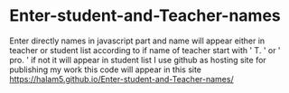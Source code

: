 # Enter-student-and-Teacher-names
Enter directly names in javascript part and name will appear either in teacher or student list according to if name of teacher start with ' T. ' or ' pro. ' if not  it will appear in student list
I use github as hosting site for publishing my work this code will appear in this site https://halam5.github.io/Enter-student-and-Teacher-names/
